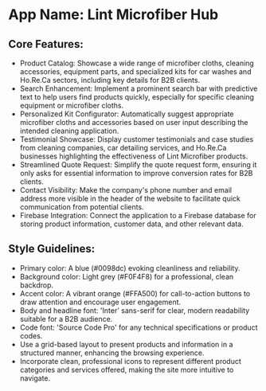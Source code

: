 # **App Name**: Lint Microfiber Hub

## Core Features:

- Product Catalog: Showcase a wide range of microfiber cloths, cleaning accessories, equipment parts, and specialized kits for car washes and Ho.Re.Ca sectors, including key details for B2B clients.
- Search Enhancement: Implement a prominent search bar with predictive text to help users find products quickly, especially for specific cleaning equipment or microfiber cloths.
- Personalized Kit Configurator: Automatically suggest appropriate microfiber cloths and accessories based on user input describing the intended cleaning application.
- Testimonial Showcase: Display customer testimonials and case studies from cleaning companies, car detailing services, and Ho.Re.Ca businesses highlighting the effectiveness of Lint Microfiber products.
- Streamlined Quote Request: Simplify the quote request form, ensuring it only asks for essential information to improve conversion rates for B2B clients.
- Contact Visibility: Make the company's phone number and email address more visible in the header of the website to facilitate quick communication from potential clients.
- Firebase Integration: Connect the application to a Firebase database for storing product information, customer data, and other relevant data.

## Style Guidelines:

- Primary color: A blue (#0098dc) evoking cleanliness and reliability.
- Background color: Light grey (#F0F4F8) for a professional, clean backdrop.
- Accent color: A vibrant orange (#FFA500) for call-to-action buttons to draw attention and encourage user engagement.
- Body and headline font: 'Inter' sans-serif for clear, modern readability suitable for a B2B audience.
- Code font: 'Source Code Pro' for any technical specifications or product codes.
- Use a grid-based layout to present products and information in a structured manner, enhancing the browsing experience.
- Incorporate clean, professional icons to represent different product categories and services offered, making the site more intuitive to navigate.